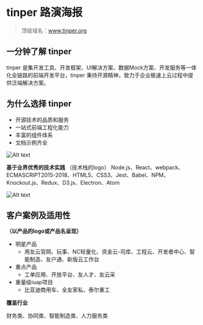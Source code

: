 # tinper 路演海报

> 顶级域名：www.tinper.org

## 一分钟了解 tinper

tinper 是集开发工具、开发框架、UI解决方案、数据Mock方案、开发服务等一体化全链路的前端开发平台，tinper 秉持开源精神，致力于企业极速上云过程中提供泛端解决方案。


## 为什么选择 tinper

- 开源技术的品质和服务
- 一站式前端工程化能力
- 丰富的组件体系
- 文档示例齐全

![Alt text](./1513564923230.png)

**基于业界优秀的技术实践**
（技术栈的logo）
Node.js、React、webpack、ECMASCRIPT2015-2018、HTML5、CSS3、Jest、Babel、NPM、Knockout.js、Redux、D3.js、Electron、Atom

![Alt text](./1513565588037.png)


## 客户案例及适用性

**（以产品的logo或产品名呈现）**

- 明星产品
	- 用友云官网、玩事、NC轻量化、资金云-司库、工程云、开发者中心、智能制造、友户通、新版云工作台
- 重点产品
	- 工单应用、开放平台、友人才、友云采
- 重量级iuap项目
	- 比亚迪商用车、全友家私、泰尔重工

**覆盖行业**

财务类、协同类、智能制造类、人力服务类

